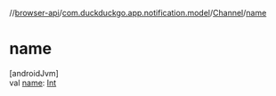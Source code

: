 //[browser-api](../../../index.md)/[com.duckduckgo.app.notification.model](../index.md)/[Channel](index.md)/[name](name.md)

# name

[androidJvm]\
val [name](name.md): [Int](https://kotlinlang.org/api/latest/jvm/stdlib/kotlin/-int/index.html)
